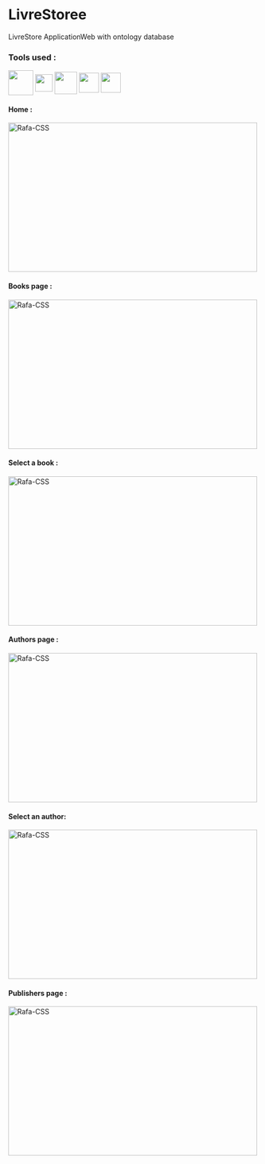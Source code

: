 # LivreStoree
LivreStore ApplicationWeb  with ontology database
### Tools used :
<p align="left">
<img align="center" src="https://imgs.search.brave.com/Sf3Dn-KI_DY_3X9hf9oa6qCNnY4S4dOSVTj9VmjTglA/rs:fit:1200:1200:1/g:ce/aHR0cDovL2xvZ29z/LWRvd25sb2FkLmNv/bS93cC1jb250ZW50/L3VwbG9hZHMvMjAx/Ni8xMC9KYXZhX2xv/Z28ucG5n" title = "JAVA" alt="" height="50" />
<img align="center" src="https://imgs.search.brave.com/s34yvtTY-xgNkvbX6Ir5tgmRbcOZkBSTGTDxAFLCLCM/rs:fit:1200:1200:1/g:ce/aHR0cHM6Ly9sb2dv/cy1kb3dubG9hZC5j/b20vd3AtY29udGVu/dC91cGxvYWRzLzIw/MTcvMDcvSFRNTDVf/YmFkZ2UucG5n" title = "HTML" alt="" height="35" />

<img align="center" src="https://imgs.search.brave.com/nODbikmt9HRk1sdqcA84RiRLlLcf1zDO001B77ubN9c/rs:fit:256:256:1/g:ce/aHR0cHM6Ly9jZG4u/aWNvbnNjb3V0LmNv/bS9pY29uL2ZyZWUv/cG5nLTI1Ni9jc3Mt/MTE4LTU2OTQxMC5w/bmc" title = "CSS" alt="" height="45" />

<img align="center" src="https://imgs.search.brave.com/NYaym4SK_D4ya0gjaA4ww7bj6fFzfeirl2WGIJHyq20/rs:fit:512:512:1/g:ce/aHR0cHM6Ly9sb2dv/c3BuZy5vcmcvZG93/bmxvYWQvamF2YXNj/cmlwdC9sb2dvLWph/dmFzY3JpcHQtaWNv/bi01MTIucG5n" title = "JavaScript" alt="" height="40" />

<img align="center" src="https://imgs.search.brave.com/4xCY8cZLXdtt83QZ3wYXFtYtnTcGfUu_2ZbWA-mU5xg/rs:fit:160:160:1/g:ce/aHR0cHM6Ly9kYXRh/Lmd3c3cubmwvaW1n/L3Byb3RlZ2VfbG9n/b19pY29fd2l0LnBu/Zw" title = "Protege for Ontologies" alt="" height="40" />
</p>

<h4>Home :</h4>
<img align="center" alt="Rafa-CSS" height="300" width="500" src="https://user-images.githubusercontent.com/58111836/179846210-c40dade0-ee28-4155-89df-5f38b0e205c4.PNG">

<h4>Books page :</h4>
<img align="center" alt="Rafa-CSS" height="300" width="500" src="https://user-images.githubusercontent.com/58111836/179847106-affd7774-de61-475b-9a13-9c982f7690dd.PNG">

<h4>Select a book :</h4>
<img align="center" alt="Rafa-CSS" height="300" width="500" src="https://user-images.githubusercontent.com/58111836/179847285-aaafe86f-9133-4811-80bd-35405aa2fb2b.PNG">

<h4>Authors page :</h4>
<img align="center" alt="Rafa-CSS" height="300" width="500" src="https://user-images.githubusercontent.com/58111836/179847443-5341a0d9-5622-4520-a37e-ec63f5faff97.PNG">

<h4>Select an author:</h4>
<img align="center" alt="Rafa-CSS" height="300" width="500" src="https://user-images.githubusercontent.com/58111836/179847519-5fb28f75-a28f-44fb-800f-6c27a469b148.PNG">

<h4>Publishers page :</h4>
<img align="center" alt="Rafa-CSS" height="300" width="500" src="https://user-images.githubusercontent.com/58111836/179847564-23e2e74c-3bba-4a45-b721-aadb60ed05ef.PNG">

